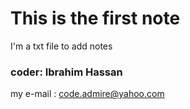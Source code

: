 # This is the first note

I'm a txt file to add notes

### coder: Ibrahim Hassan

my e-mail : code.admire@yahoo.com
